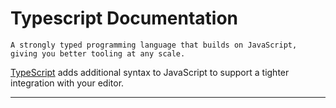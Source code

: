 # Typescript Documentation

    A strongly typed programming language that builds on JavaScript, giving you better tooling at any scale.


[TypeScript](https://www.typescriptlang.org) adds additional syntax to JavaScript to support a tighter integration with your editor.

---
